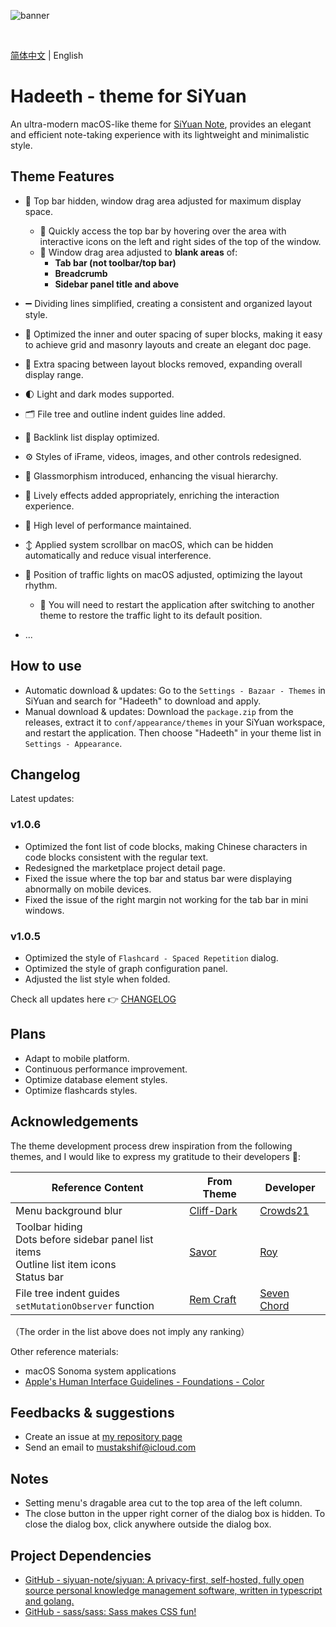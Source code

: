 ![banner](https://cdn.jsdelivr.net/gh/mustakshif/Hadeeth@main/assets/banner_v9.png)

<br/>

[简体中文](https://github.com/mustakshif/Hadeeth-for-SiYuan/blob/main/README_zh_CN.md) | English

# Hadeeth - theme for SiYuan

An ultra-modern macOS-like theme for [SiYuan Note](https://github.com/siyuan-note/siyuan), provides an elegant and efficient note-taking experience with its lightweight and minimalistic style.

## Theme Features

* 📃 Top bar hidden, window drag area adjusted for maximum display space.
  * 📌 Quickly access the top bar by hovering over the area with interactive icons on the left and right sides of the top of the window.
  * 📌 Window drag area adjusted to **blank areas** of:
    * **Tab bar (not toolbar/top bar)**
    * **Breadcrumb**
    * **Sidebar panel title and above**
* ➖ Dividing lines simplified, creating a consistent and organized layout style.
* 🧩 Optimized the inner and outer spacing of super blocks, making it easy to achieve grid and masonry layouts and create an elegant doc page.
* 📐 Extra spacing between layout blocks removed, expanding overall display range.
* 🌓 Light and dark modes supported.
* 🗂️ File tree and outline indent guides line added.
* 🔗 Backlink list display optimized.
* ⚙️ Styles of iFrame, videos, images, and other controls redesigned.
* 🧊 Glassmorphism introduced, enhancing the visual hierarchy.
* 💫 Lively effects added appropriately, enriching the interaction experience.
* 🚀 High level of performance maintained.
* ↕️ Applied system scrollbar on macOS, which can be hidden automatically and reduce visual interference.
* 🚥 Position of traffic lights on macOS adjusted, optimizing the layout rhythm.

  * 📌 You will need to restart the application after switching to another theme to restore the traffic light to its default position.
* ...

## How to use

* Automatic download & updates: Go to the `Settings - Bazaar - Themes` in SiYuan and search for "Hadeeth" to download and apply.
* Manual download & updates: Download the `package.zip` from the releases, extract it to `conf/appearance/themes` in your SiYuan workspace, and restart the application. Then choose "Hadeeth" in your theme list in `Settings - Appearance`.

## Changelog

Latest updates:

### v1.0.6

* Optimized the font list of code blocks, making Chinese characters in code blocks consistent with the regular text.
* Redesigned the marketplace project detail page.
* Fixed the issue where the top bar and status bar were displaying abnormally on mobile devices.
* Fixed the issue of the right margin not working for the tab bar in mini windows.

### v1.0.5

* Optimized the style of `Flashcard - Spaced Repetition` dialog.
* Optimized the style of graph configuration panel.
* Adjusted the list style when folded.

Check all updates here 👉 [CHANGELOG](./CHANGELOG.md)

## Plans

* Adapt to mobile platform.
* Continuous performance improvement.
* Optimize database element styles.
* Optimize flashcards styles.

## Acknowledgements

The theme development process drew inspiration from the following themes, and I would like to express my gratitude to their developers 🙏:

| Reference Content                                                 | From Theme | Developer |
| ---------------------------------------------------------- | ---------- | ------ |
| Menu background blur                                             | [Cliff-Dark](https://github.com/chenshinshi/Cliff-Dark)         | [Crowds21](https://github.com/chenshinshi)     |
|Toolbar hiding<br />Dots before sidebar panel list items<br />Outline list item icons<br />Status bar | [Savor](https://github.com/royc01/notion-theme)         | [Roy](https://github.com/royc01)     |
| File tree indent guides<br />`setMutationObserver` function                                      | [Rem Craft](https://github.com/svchord/Rem-Craft)         | [Seven Chord](https://github.com/svchord)     |

（The order in the list above does not imply any ranking）

Other reference materials:

* macOS Sonoma system applications
* [Apple's Human Interface Guidelines - Foundations - Color](https://developer.apple.com/design/human-interface-guidelines/macos/visual-design/color/)

## Feedbacks & suggestions
- Create an issue at [my repository page](https://github.com/mustakshif/Hadeeth-for-SiYuan/issues)
- Send an email to mustakshif@icloud.com

## Notes

* Setting menu's dragable area cut to the top area of the left column.
* The close button in the upper right corner of the dialog box is hidden. To close the dialog box, click anywhere outside the dialog box.

## Project Dependencies
* [GitHub - siyuan-note/siyuan: A privacy-first, self-hosted, fully open source personal knowledge management software, written in typescript and golang.](https://github.com/siyuan-note/siyuan)
* [GitHub - sass/sass: Sass makes CSS fun!](https://github.com/sass/sass)
